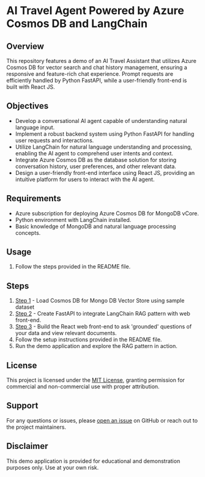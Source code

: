 # AI Travel Agent Powered by Azure Cosmos DB and LangChain

## Overview
This repository features a demo of an AI Travel Assistant that utilizes Azure Cosmos DB for vector search and chat history management, ensuring a responsive and feature-rich chat experience. Prompt requests are efficiently handled by Python FastAPI, while a user-friendly front-end is built with React JS.

## Objectives

- Develop a conversational AI agent capable of understanding natural language input.
- Implement a robust backend system using Python FastAPI for handling user requests and interactions.
- Utilize LangChain for natural language understanding and processing, enabling the AI agent to comprehend user intents and context.
- Integrate Azure Cosmos DB as the database solution for storing conversation history, user preferences, and other relevant data.
- Design a user-friendly front-end interface using React JS, providing an intuitive platform for users to interact with the AI agent.


## Requirements
- Azure subscription for deploying Azure Cosmos DB for MongoDB vCore.
- Python environment with LangChain installed.
- Basic knowledge of MongoDB and natural language processing concepts.

## Usage
1. Follow the steps provided in the README file.

## Steps
1. [Step 1](loader) - Load  Cosmos DB for Mongo DB Vector Store using sample dataset
2. [Step 2](api) - Create FastAPI to integrate LangChain RAG pattern with web front-end.
3. [Step 3](web) - Build the React web front-end to ask 'grounded' questions of your data and view relevant documents. 
4. Follow the setup instructions provided in the README file.
5. Run the demo application and explore the RAG pattern in action.

## License
This project is licensed under the [MIT License](MIT.md), granting permission for commercial and non-commercial use with proper attribution.

## Support
For any questions or issues, please [open an issue](https://github.com/jonathanscholtes/cruise_line_ai_agent/issues) on GitHub or reach out to the project maintainers.

## Disclaimer
This demo application is provided for educational and demonstration purposes only. Use at your own risk.